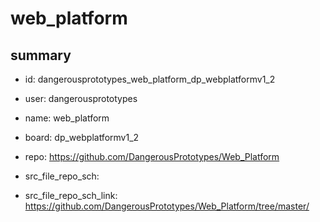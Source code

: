 # web_platform
 
## summary 
* id: dangerousprototypes_web_platform_dp_webplatformv1_2
* user: dangerousprototypes
* name: web_platform
* board: dp_webplatformv1_2
* repo: https://github.com/DangerousPrototypes/Web_Platform



* src_file_repo_sch: 
* src_file_repo_sch_link: https://github.com/DangerousPrototypes/Web_Platform/tree/master/






